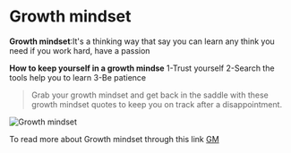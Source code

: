 # Growth mindset

**Growth mindset**:It's a thinking way that say you can learn any think you need if you work hard, have a passion 


 **How to keep yourself in a growth mindse**
 1-Trust yourself
2-Search the tools help you to learn 
3-Be patience

>Grab your growth mindset and get back in the saddle with these growth mindset quotes to keep you on track after a disappointment.


![Growth mindset](https://miro.medium.com/max/1000/1*Vj3mr3m4aZHN5OHAfrgJ8w.jpeg)


To read more about Growth mindset  through this link [GM](https://www.atlassian.com/blog/inside-atlassian/growth-mindset)
